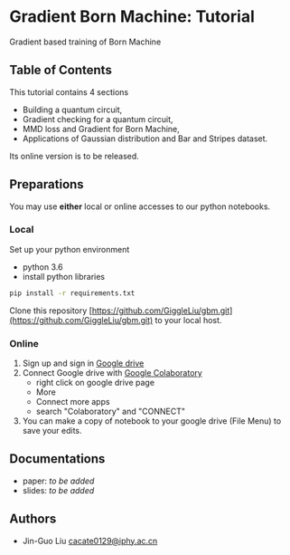 # Gradient Born Machine: Tutorial
Gradient based training of Born Machine

## Table of Contents
This tutorial contains 4 sections

* Building a quantum circuit,
* Gradient checking for a quantum circuit,
* MMD loss and Gradient for Born Machine,
* Applications of Gaussian distribution and Bar and Stripes dataset.

Its online version is to be released.

## Preparations
You may use **either** local or online accesses to our python notebooks.

### Local
Set up your python environment

* python 3.6
* install python libraries

```bash
pip install -r requirements.txt
```

Clone this repository [https://github.com/GiggleLiu/gbm.git](https://github.com/GiggleLiu/gbm.git) to your local host.

### Online
1. Sign up and sign in [Google drive](https://drive.google.com/)
2. Connect Google drive with [Google Colaboratory](https://colab.research.google.com)
    - right click on google drive page
    - More
    - Connect more apps
    - search "Colaboratory" and "CONNECT"
3. You can make a copy of notebook to your google drive (File Menu) to save your edits.

## Documentations

* paper: *to be added*
* slides: *to be added*

## Authors

* Jin-Guo Liu <cacate0129@iphy.ac.cn>
